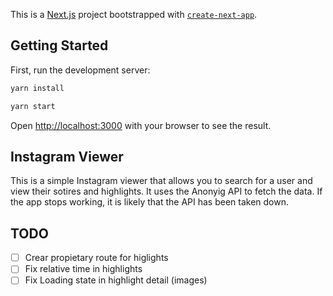 This is a [Next.js](https://nextjs.org/) project bootstrapped with [`create-next-app`](https://github.com/vercel/next.js/tree/canary/packages/create-next-app).

## Getting Started

First, run the development server:

```bash
yarn install

yarn start
```

Open [http://localhost:3000](http://localhost:3000) with your browser to see the result.

## Instagram Viewer

This is a simple Instagram viewer that allows you to search for a user and view their sotires and highlights. It uses the Anonyig API to fetch the data. If the app stops working, it is likely that the API has been taken down.

## TODO

- [ ] Crear propietary route for higlights
- [ ] Fix relative time in highlights
- [ ] Fix Loading state in highlight detail (images)
